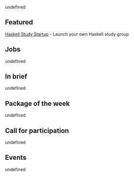 <!-- 2017-09-14 -->

undefined

## Featured

[Haskell Study Startup](https://github.com/sjsyrek/haskell-study-startup) - Launch your own Haskell study group

## Jobs

undefined

## In brief

undefined

## Package of the week

undefined

## Call for participation

undefined

## Events

undefined
